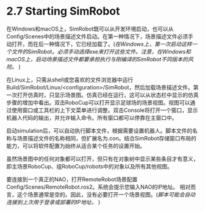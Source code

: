 # 2.7 Starting SimRobot

在Windows和macOS上，SimRobot既可以从开发环境启动，也可以从Config/Scenes中的场景描述文件启动。在第一种情况下，场景描述文件必须手动打开，而在后一种情况下，它已经加载了。(*在Windows上，第一次启动这样一个文件的SimRobot。必须手动选择exe来打开这些文件。注意，在Windows和macOS上，启动场景描述文件都要承担执行与刚编译的SimRobot不同版本的风险。* )

在Linux上，只需从shell或您喜欢的文件浏览器中运行Build/SimRobot/Linux/\<configuration>/SimRobot，然后加载场景描述文件。第一次打开仿真时，只显示场景图。仿真已经在运行，这可以从状态栏中显示的仿真步骤的增加中看出。双击RoboCup可以打开显示足球场的场景视图。视图可以通过使用窗口或工具栏的上下文菜单进行调整。双击Console将打开一个窗口，显示机器人代码的输出，并允许输入命令。所有窗口都可以停靠在主窗口中。

启动simulation后，可以自动执行脚本文件，根据需要设置机器人。脚本文件的名称与场景描述文件的名称相同，但扩展名为.con。结合SimRobot存储窗口布局的能力，可以将软件配置为始终从适合某个任务的设置开始。

虽然场景图中的任何对象都可以打开，但只有在对象树中显示某些条目才有意义，即主场景RoboCup、组RoboCup/robots中的对象以及所有其他视图。

要连接到一个真正的NAO，打开RemoteRobot场景配置Config/Scenes/RemoteRobot.ros2。系统会提示您输入NAO的IP地址。 相对而言，这个场景通常是空的。因此，没有必要打开一个场景视图。(*脚本可能会自动连接到上次用于登录或部署的IP地址。* ) 

